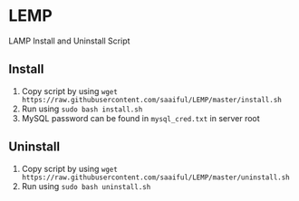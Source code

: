 # LEMP
LAMP Install and Uninstall Script

## Install
1. Copy script by using `wget https://raw.githubusercontent.com/saaiful/LEMP/master/install.sh`
2. Run using `sudo bash install.sh`
3. MySQL password can be found in `mysql_cred.txt` in server root

## Uninstall
1. Copy script by using `wget https://raw.githubusercontent.com/saaiful/LEMP/master/uninstall.sh`
2. Run using `sudo bash uninstall.sh`
